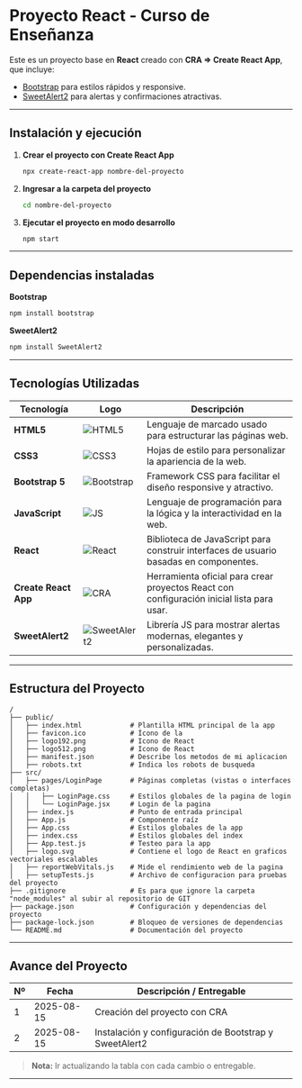 # Proyecto React - Curso de Enseñanza

Este es un proyecto base en **React** creado con **CRA => Create React App**, que incluye:

- [Bootstrap](https://getbootstrap.com/) para estilos rápidos y responsive.
- [SweetAlert2](https://sweetalert2.github.io/) para alertas y confirmaciones atractivas.

---

## Instalación y ejecución

1. **Crear el proyecto con Create React App**
    
    ```bash
    npx create-react-app nombre-del-proyecto
    ```

2. **Ingresar a la carpeta del proyecto**
    
    ```bash
    cd nombre-del-proyecto
    ```

3. **Ejecutar el proyecto en modo desarrollo**
    
    ```bash
    npm start
    ```

---

## Dependencias instaladas

**Bootstrap**
```bash
npm install bootstrap
```
**SweetAlert2**
```bash
npm install SweetAlert2
```

---

## Tecnologías Utilizadas

| Tecnología              | Logo                                                                 | Descripción                                                                                   |
|------------------------|----------------------------------------------------------------------|-----------------------------------------------------------------------------------------------|
| **HTML5**              | ![HTML5](https://img.icons8.com/color/48/html-5--v1.png)              | Lenguaje de marcado usado para estructurar las páginas web.                                  |
| **CSS3**               | ![CSS3](https://img.icons8.com/color/48/css3.png)                     | Hojas de estilo para personalizar la apariencia de la web.                                   |
| **Bootstrap 5**        | ![Bootstrap](https://img.icons8.com/color/48/bootstrap.png)           | Framework CSS para facilitar el diseño responsive y atractivo.                               |
| **JavaScript**         | ![JS](https://img.icons8.com/color/48/javascript--v1.png)             | Lenguaje de programación para la lógica y la interactividad en la web.                       |
| **React**              | ![React](https://img.icons8.com/color/48/react-native.png)            | Biblioteca de JavaScript para construir interfaces de usuario basadas en componentes.        |
| **Create React App**   | ![CRA](https://img.icons8.com/?size=48&id=t9R7H4l3cOyb&format=png)     | Herramienta oficial para crear proyectos React con configuración inicial lista para usar.    |
| **SweetAlert2**        | ![SweetAlert2](https://img.icons8.com/external-flat-icons-inmotus-design/48/external-alert-user-interface-flat-icons-inmotus-design.png) | Librería JS para mostrar alertas modernas, elegantes y personalizadas. |

---

## Estructura del Proyecto

```plaintext
/
├── public/
│   ├── index.html            # Plantilla HTML principal de la app
│   ├── favicon.ico           # Ícono de la 
│   ├── logo192.png           # Icono de React
│   ├── logo512.png           # Icono de React
│   ├── manifest.json         # Describe los metodos de mi aplicacion
│   ├── robots.txt            # Indica los robots de busqueda
├── src/
│   ├── pages/LoginPage       # Páginas completas (vistas o interfaces completas)
│   │   ├── LoginPage.css     # Estilos globales de la pagina de login
│   │   └── LoginPage.jsx     # Login de la pagina
│   ├── index.js              # Punto de entrada principal
│   ├── App.js                # Componente raíz
│   ├── App.css               # Estilos globales de la app
│   ├── index.css             # Estilos globales del index
│   ├── App.test.js           # Testeo para la app
│   ├── logo.svg              # Contiene el logo de React en graficos vectoriales escalables
│   ├── reportWebVitals.js    # Mide el rendimiento web de la pagina
│   ├── setupTests.js         # Archivo de configuracion para pruebas del proyecto
├── .gitignore                # Es para que ignore la carpeta "node_modules" al subir al repositorio de GIT
├── package.json              # Configuración y dependencias del proyecto
├── package-lock.json         # Bloqueo de versiones de dependencias
└── README.md                 # Documentación del proyecto

```
---

## Avance del Proyecto

| Nº  | Fecha       | Descripción / Entregable                               |
|-----|-------------|--------------------------------------------------------|
| 1   | 2025-08-15  | Creación del proyecto con CRA                          |
| 2   | 2025-08-15  | Instalación y configuración de Bootstrap y SweetAlert2 |

> **Nota:** Ir actualizando la tabla con cada cambio o entregable.

---